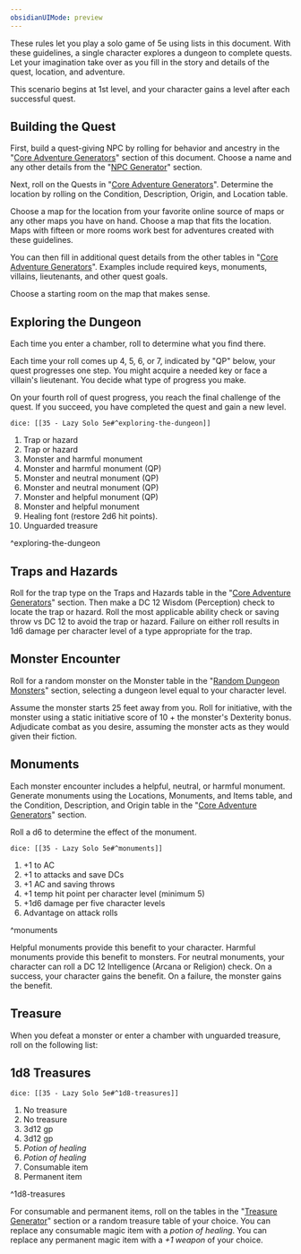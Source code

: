 ```yaml
---
obsidianUIMode: preview
---
```


These rules let you play a solo game of 5e using lists in this document. With these guidelines, a single character explores a dungeon to complete quests. Let your imagination take over as you fill in the story and details of the quest, location, and adventure.

This scenario begins at 1st level, and your character gains a level after each successful quest.

## Building the Quest

First, build a quest-giving NPC by rolling for behavior and ancestry in the "[Core Adventure Generators](<25 - Core Adventure Generators.md>)" section of this document. Choose a name and any other details from the "[NPC Generator](<26 - NPC Generator.md>)" section.

Next, roll on the Quests in "[Core Adventure Generators](<25 - Core Adventure Generators.md>)". Determine the location by rolling on the Condition, Description, Origin, and Location table.

Choose a map for the location from your favorite online source of maps or any other maps you have on hand. Choose a map that fits the location. Maps with fifteen or more rooms work best for adventures created with these guidelines.

You can then fill in additional quest details from the other tables in "[Core Adventure Generators](<25 - Core Adventure Generators.md>)". Examples include required keys, monuments, villains, lieutenants, and other quest goals.

Choose a starting room on the map that makes sense.

## Exploring the Dungeon

Each time you enter a chamber, roll to determine what you find there.

Each time your roll comes up 4, 5, 6, or 7, indicated by "QP" below, your quest progresses one step. You might acquire a needed key or face a villain's lieutenant. You decide what type of progress you make.

On your fourth roll of quest progress, you reach the final challenge of the quest. If you succeed, you have completed the quest and gain a new level.

`dice: [[35 - Lazy Solo 5e#^exploring-the-dungeon]]`

1. Trap or hazard
2. Trap or hazard
3. Monster and harmful monument
4. Monster and harmful monument (QP)
5. Monster and neutral monument (QP)
6. Monster and neutral monument (QP)
7. Monster and helpful monument (QP)
8. Monster and helpful monument
9. Healing font (restore 2d6 hit points).
10. Unguarded treasure

^exploring-the-dungeon

## Traps and Hazards

Roll for the trap type on the Traps and Hazards table in the "[Core Adventure Generators](<25 - Core Adventure Generators.md>)" section. Then make a DC 12 Wisdom (Perception) check to locate the trap or hazard. Roll the most applicable ability check or saving throw vs DC 12 to avoid the trap or hazard. Failure on either roll results in 1d6 damage per character level of a type appropriate for the trap.

## Monster Encounter

Roll for a random monster on the Monster table in the "[Random Dungeon Monsters](<34 - Random Dungeon Monsters.md>)" section, selecting a dungeon level equal to your character level.

Assume the monster starts 25 feet away from you. Roll for initiative, with the monster using a static initiative score of 10 + the monster's Dexterity bonus. Adjudicate combat as you desire, assuming the monster acts as they would given their fiction.

## Monuments

Each monster encounter includes a helpful, neutral, or harmful monument. Generate monuments using the Locations, Monuments, and Items table, and the Condition, Description, and Origin table in the "[Core Adventure Generators](<25 - Core Adventure Generators.md>)" section.

Roll a d6 to determine the effect of the monument.

`dice: [[35 - Lazy Solo 5e#^monuments]]`

1. +1 to AC
2. +1 to attacks and save DCs
3. +1 AC and saving throws
4. +1 temp hit point per character level (minimum 5)
5. +1d6 damage per five character levels
6. Advantage on attack rolls

^monuments

Helpful monuments provide this benefit to your character. Harmful monuments provide this benefit to monsters. For neutral monuments, your character can roll a DC 12 Intelligence (Arcana or Religion) check. On a success, your character gains the benefit. On a failure, the monster gains the benefit.

## Treasure

When you defeat a monster or enter a chamber with unguarded treasure, roll on the following list:

## 1d8 Treasures

`dice: [[35 - Lazy Solo 5e#^1d8-treasures]]`

1. No treasure
2. No treasure
3. 3d12 gp
4. 3d12 gp
5. *Potion of healing*
6. *Potion of healing*
7. Consumable item
8. Permanent item

^1d8-treasures

For consumable and permanent items, roll on the tables in the "[Treasure Generator](<27 - Treasure Generator.md>)" section or a random treasure table of your choice. You can replace any consumable magic item with a *potion of healing*. You can replace any permanent magic item with a *+1 weapon* of your choice.
